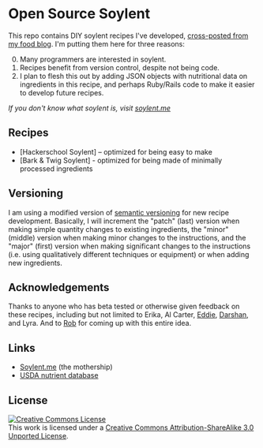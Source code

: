 # Open Source Soylent

This repo contains DIY soylent recipes I've developed, [cross-posted from my food blog](http://www.cookingfor20.com/tag/soylent/). I'm putting them here for three reasons:

0. Many programmers are interested in soylent.
0. Recipes benefit from version control, despite not being code.
0. I plan to flesh this out by adding JSON objects with nutritional data on ingredients in this recipe, and perhaps Ruby/Rails code to make it easier to develop future recipes.

_If you don't know what soylent is, visit [soylent.me](http://soylent.me)_

## Recipes

* [Hackerschool Soylent] – optimized for being easy to make
* [Bark & Twig Soylent] - optimized for being made of minimally processed ingredients

## Versioning

I am using a modified version of [semantic versioning](http://semver.org/) for new recipe development. Basically, I will increment the "patch" (last) version when making simple quantity changes to existing ingredients, the "minor" (middle) version when making minor changes to the instructions, and the "major" (first) version when making significant changes to the instructions (i.e. using qualitatively different techniques or equipment) or when adding new ingredients.

## Acknowledgements

Thanks to anyone who has beta tested or otherwise given feedback on these recipes, including but not limited to Erika, Al Carter, [Eddie](http://github.com/Eddie-D), [Darshan](http://github.com/Shak-eah), and Lyra. And to [Rob](http://github.com/engibeer) for coming up with this entire idea.

## Links

* [Soylent.me](http://soylent.me) (the mothership)
* [USDA nutrient database](http://ndb.nal.usda.gov/ndb/search/list)

## License

<a rel="license" href="http://creativecommons.org/licenses/by-sa/3.0/deed.en_US"><img alt="Creative Commons License" style="border-width:0" src="http://i.creativecommons.org/l/by-sa/3.0/88x31.png" /></a><br />This work is licensed under a <a rel="license" href="http://creativecommons.org/licenses/by-sa/3.0/deed.en_US">Creative Commons Attribution-ShareAlike 3.0 Unported License</a>.

